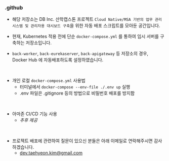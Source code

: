 ### .github

- 해당 저장소는 DB Inc. 산학캡스톤 프로젝트 `Cloud Native/MSA 기반의 업무 관리 시스템 및 관리자용 대시보드 구축`을 위한 자동 배포 스크립트를 모아둔 공간입니다.

- 현재, Kubernetes 적용 전에 단순 `docker-compose.yml` 를 통하여 임시 서버를 구축하는 저장소입니다.

- `back-worker`, `back-eurekaserver`, `back-apigateway` 등 저장소의 경우, Docker Hub 에 자동배포하도록 설정하였습니다.

<br/>

- 개인 로컬 `docker-compose.yml` 사용법
  - 터미널에서 `docker-compose --env-file ./.env up` 실행
  - .env 파일은 .gitignore 등의 방법으로 비밀번호 배포를 방지함
   
<br/>
    
- 아마존 CI/CD 기능 사용
  - *추후 제공*

 <br/>
 
- 프로젝트 배포에 관련하여 질문이 있으신 분들은 아래 이메일로 연락해주시면 감사하겠습니다.
  - dev.taehyeon.kim@gmail.com
